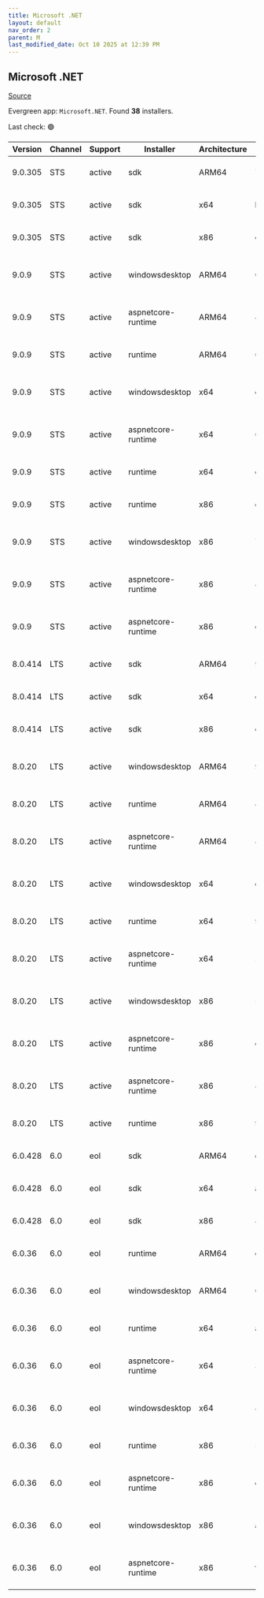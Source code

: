 ```yaml
---
title: Microsoft .NET
layout: default
nav_order: 2
parent: M
last_modified_date: Oct 10 2025 at 12:39 PM
---
```


## Microsoft .NET

[Source](https://dotnet.microsoft.com/download/)

Evergreen app: `Microsoft.NET`. Found **38** installers.

Last check: 🟢

| Version | Channel | Support | Installer          | Architecture | Sha512                                                                                                                           | Type | URI                                                                                                                                                                                                                          |
| ------- | ------- | ------- | ------------------ | ------------ | -------------------------------------------------------------------------------------------------------------------------------- | ---- | ---------------------------------------------------------------------------------------------------------------------------------------------------------------------------------------------------------------------------- |
| 9.0.305 | STS     | active  | sdk                | ARM64        | 717262aa4e966a5a99ca39fb89020c5791277527e70d385b00cf8a97eb7d9cd698ae4bf17b9b4f99714ed4598b7de370e0e737a6162d256e298e08960602c435 | exe  | [https://builds.dotnet.microsoft.com/dotnet/Sdk/9.0.305/dotnet-sdk-9.0.305-win-arm64.exe](https://builds.dotnet.microsoft.com/dotnet/Sdk/9.0.305/dotnet-sdk-9.0.305-win-arm64.exe)                                           |
| 9.0.305 | STS     | active  | sdk                | x64          | b673c764cace21443f31921412efef69c2b827041853c229c7e0b63f1975cb0c791b0b1b8a745b6d5e7e5070b73541c25d8432088883ec5b6463c50b9aaf76f0 | exe  | [https://builds.dotnet.microsoft.com/dotnet/Sdk/9.0.305/dotnet-sdk-9.0.305-win-x64.exe](https://builds.dotnet.microsoft.com/dotnet/Sdk/9.0.305/dotnet-sdk-9.0.305-win-x64.exe)                                               |
| 9.0.305 | STS     | active  | sdk                | x86          | e514018f1836cd62aeceecc59850da48c65ae4f12475971b3fd54233b2439f0ac245b12622426516fe11f94c2af42bd2652f086e9c79e48bf4ff33309c316d82 | exe  | [https://builds.dotnet.microsoft.com/dotnet/Sdk/9.0.305/dotnet-sdk-9.0.305-win-x86.exe](https://builds.dotnet.microsoft.com/dotnet/Sdk/9.0.305/dotnet-sdk-9.0.305-win-x86.exe)                                               |
| 9.0.9   | STS     | active  | windowsdesktop     | ARM64        | 02ab39de28a7d45d5d739b4a6d12b20d6cffd15400b12f19b75265c75c91facfeac3f528e7eca419b1633ea9978afbf5abef39cccd2150051a419b9c25e6f4bf | exe  | [https://builds.dotnet.microsoft.com/dotnet/WindowsDesktop/9.0.9/windowsdesktop-runtime-9.0.9-win-arm64.exe](https://builds.dotnet.microsoft.com/dotnet/WindowsDesktop/9.0.9/windowsdesktop-runtime-9.0.9-win-arm64.exe)     |
| 9.0.9   | STS     | active  | aspnetcore-runtime | ARM64        | 4e60097cbd6018b6d3d9eef9ba9e602bc1dbb5f43fada3c5f9156c60d18e6090371d8a96f3d7db380d5bc722d8ce7155294406b1d4640e66e56b6d7a01e8ead7 | exe  | [https://builds.dotnet.microsoft.com/dotnet/aspnetcore/Runtime/9.0.9/aspnetcore-runtime-9.0.9-win-arm64.exe](https://builds.dotnet.microsoft.com/dotnet/aspnetcore/Runtime/9.0.9/aspnetcore-runtime-9.0.9-win-arm64.exe)     |
| 9.0.9   | STS     | active  | runtime            | ARM64        | 6684a0c85d24a575333ebc6e582f5e70c4bd770c28807f056f2c2559bfa0254e9a2521326d96f0cfa2b3c2d8d89df1ed4c0d626cdd087aca3055bed96a5df9ac | exe  | [https://builds.dotnet.microsoft.com/dotnet/Runtime/9.0.9/dotnet-runtime-9.0.9-win-arm64.exe](https://builds.dotnet.microsoft.com/dotnet/Runtime/9.0.9/dotnet-runtime-9.0.9-win-arm64.exe)                                   |
| 9.0.9   | STS     | active  | windowsdesktop     | x64          | edd24554a7e91333fd7f558f5d7d49ff2e26e72e07445cf7625352a2d0e91bbac93abfffee84f35887464e4d837ae3c32512363cdd7b80d23dcfa95d4f7efd17 | exe  | [https://builds.dotnet.microsoft.com/dotnet/WindowsDesktop/9.0.9/windowsdesktop-runtime-9.0.9-win-x64.exe](https://builds.dotnet.microsoft.com/dotnet/WindowsDesktop/9.0.9/windowsdesktop-runtime-9.0.9-win-x64.exe)         |
| 9.0.9   | STS     | active  | aspnetcore-runtime | x64          | 60e15059839abc4bbfed944052dd67f9c30a064104f245ba5b38a84e7e7114ac6e5c480aa4fece2eec4dab5de00db9ebb95ab0ad4f43f73ba80f1540a98fca83 | exe  | [https://builds.dotnet.microsoft.com/dotnet/aspnetcore/Runtime/9.0.9/aspnetcore-runtime-9.0.9-win-x64.exe](https://builds.dotnet.microsoft.com/dotnet/aspnetcore/Runtime/9.0.9/aspnetcore-runtime-9.0.9-win-x64.exe)         |
| 9.0.9   | STS     | active  | runtime            | x64          | d2b31d5d9cf7704b154cde311ac46476b3fdefee6804fde7739ac63fc08c6d142656c9b54cb7c9b949b29cffe77c1f87d95035137e408fece9fb48145e5b7fd5 | exe  | [https://builds.dotnet.microsoft.com/dotnet/Runtime/9.0.9/dotnet-runtime-9.0.9-win-x64.exe](https://builds.dotnet.microsoft.com/dotnet/Runtime/9.0.9/dotnet-runtime-9.0.9-win-x64.exe)                                       |
| 9.0.9   | STS     | active  | runtime            | x86          | c3959da19ff6fe2c41df35301018e0ea4325cf43d2759b767af24970e7def801e62db98758c36f7b5671bc03cbfbd3a079c9dd78b570e09e0d06bf3b59cd8433 | exe  | [https://builds.dotnet.microsoft.com/dotnet/Runtime/9.0.9/dotnet-runtime-9.0.9-win-x86.exe](https://builds.dotnet.microsoft.com/dotnet/Runtime/9.0.9/dotnet-runtime-9.0.9-win-x86.exe)                                       |
| 9.0.9   | STS     | active  | windowsdesktop     | x86          | 73d081dbc402eb8e7f9ea2cf931fbd052dcd8b55e65a42a090e36d5d0f61341e049cc55c393eb1da2b753268de3946dc8fb8169877f295b90a0ef8da582f0af1 | exe  | [https://builds.dotnet.microsoft.com/dotnet/WindowsDesktop/9.0.9/windowsdesktop-runtime-9.0.9-win-x86.exe](https://builds.dotnet.microsoft.com/dotnet/WindowsDesktop/9.0.9/windowsdesktop-runtime-9.0.9-win-x86.exe)         |
| 9.0.9   | STS     | active  | aspnetcore-runtime | x86          | 83892f95181b8db3da791838d599fc6217cfe0b610bae6e36476f48e3bc05937d04bd43660e4e8d02498427b4bf3e3f2345e20a69a1fdd99b1f6bcb8fc1e1e6c | exe  | [https://builds.dotnet.microsoft.com/dotnet/aspnetcore/Runtime/9.0.9/aspnetcore-runtime-9.0.9-win-x86.exe](https://builds.dotnet.microsoft.com/dotnet/aspnetcore/Runtime/9.0.9/aspnetcore-runtime-9.0.9-win-x86.exe)         |
| 9.0.9   | STS     | active  | aspnetcore-runtime | x86          | c051245e1729688f38edddb398f32a23281d500fd0d15d4dab79ec1a1e4a71c52d0c96cef36f8a88c14b1f0908c9eb8d650a9571de4efb42e7e0427f547f5e20 | exe  | [https://builds.dotnet.microsoft.com/dotnet/aspnetcore/Runtime/9.0.9/dotnet-hosting-9.0.9-win.exe](https://builds.dotnet.microsoft.com/dotnet/aspnetcore/Runtime/9.0.9/dotnet-hosting-9.0.9-win.exe)                         |
| 8.0.414 | LTS     | active  | sdk                | ARM64        | 99f443f6d6be039afdab45ae21bafdd02f4ff2c16ddf749ca3c31de64b37ab1ab642130ee65e18a0398b8fd82c096b7627ae925ee3e75e673a2f2511bf1c80cb | exe  | [https://builds.dotnet.microsoft.com/dotnet/Sdk/8.0.414/dotnet-sdk-8.0.414-win-arm64.exe](https://builds.dotnet.microsoft.com/dotnet/Sdk/8.0.414/dotnet-sdk-8.0.414-win-arm64.exe)                                           |
| 8.0.414 | LTS     | active  | sdk                | x64          | e0339a14f2896c9b9348c02a5eacb31033d5ddcff63b18e5ed4331d69e8505fd81592d8884221ca4890b856d36fe8d09955f63d48da81500959bf4c223819f1f | exe  | [https://builds.dotnet.microsoft.com/dotnet/Sdk/8.0.414/dotnet-sdk-8.0.414-win-x64.exe](https://builds.dotnet.microsoft.com/dotnet/Sdk/8.0.414/dotnet-sdk-8.0.414-win-x64.exe)                                               |
| 8.0.414 | LTS     | active  | sdk                | x86          | cc8cd94c6942552b4e21202cfd9b1435bc19f27aa551019b250f6e120df85ef17a8cd70bc45d6381ab82db0d8699940201ed8aac21d13dd808441d28614200fa | exe  | [https://builds.dotnet.microsoft.com/dotnet/Sdk/8.0.414/dotnet-sdk-8.0.414-win-x86.exe](https://builds.dotnet.microsoft.com/dotnet/Sdk/8.0.414/dotnet-sdk-8.0.414-win-x86.exe)                                               |
| 8.0.20  | LTS     | active  | windowsdesktop     | ARM64        | 9d38782d667b24e2ca89cfd9df972195bf885b2190de814ba401237b183867f8e4f6a27511ab9bf95b621aa79ba2c738cef39fcf4c62f6abe37668f062ae0bff | exe  | [https://builds.dotnet.microsoft.com/dotnet/WindowsDesktop/8.0.20/windowsdesktop-runtime-8.0.20-win-arm64.exe](https://builds.dotnet.microsoft.com/dotnet/WindowsDesktop/8.0.20/windowsdesktop-runtime-8.0.20-win-arm64.exe) |
| 8.0.20  | LTS     | active  | runtime            | ARM64        | 46e1757728c9c95071f5f3c50c406bba640da6333daa2e76941a2950e9db8c6df93dc52f381d44f5173c4792170709721da8948e3b76acc7fadb4c602f1299cf | exe  | [https://builds.dotnet.microsoft.com/dotnet/Runtime/8.0.20/dotnet-runtime-8.0.20-win-arm64.exe](https://builds.dotnet.microsoft.com/dotnet/Runtime/8.0.20/dotnet-runtime-8.0.20-win-arm64.exe)                               |
| 8.0.20  | LTS     | active  | aspnetcore-runtime | ARM64        | 80fbeecccb633e170490824bb97d6ae169c42bf9f89e41d68d0cd0776b00d9b254ca62348077c6254316800a7b00ac90c92ba6cd12ce9c4013a56eaab3ea80ee | exe  | [https://builds.dotnet.microsoft.com/dotnet/aspnetcore/Runtime/8.0.20/aspnetcore-runtime-8.0.20-win-arm64.exe](https://builds.dotnet.microsoft.com/dotnet/aspnetcore/Runtime/8.0.20/aspnetcore-runtime-8.0.20-win-arm64.exe) |
| 8.0.20  | LTS     | active  | windowsdesktop     | x64          | df02b7570252b00d12d31753abf922abf6b176480fbfb68c8ff3c7fd3d09248ddfb223ba228926b3520e6619c02905bb5483ad5a557c90df3ec0d214b91e006f | exe  | [https://builds.dotnet.microsoft.com/dotnet/WindowsDesktop/8.0.20/windowsdesktop-runtime-8.0.20-win-x64.exe](https://builds.dotnet.microsoft.com/dotnet/WindowsDesktop/8.0.20/windowsdesktop-runtime-8.0.20-win-x64.exe)     |
| 8.0.20  | LTS     | active  | runtime            | x64          | 94191e7c6d6e95f979e99ee0367aa95aa19a0a0df85847e5a8508673543143638d246115d50e9f357b66ca58408995ffc1b501c37bd0c62556a2449699f861e1 | exe  | [https://builds.dotnet.microsoft.com/dotnet/Runtime/8.0.20/dotnet-runtime-8.0.20-win-x64.exe](https://builds.dotnet.microsoft.com/dotnet/Runtime/8.0.20/dotnet-runtime-8.0.20-win-x64.exe)                                   |
| 8.0.20  | LTS     | active  | aspnetcore-runtime | x64          | 2fd0c48ceb776d09ec5e53664cf85789c567d97d71180b8dad0c8291db8c6921b2335deb2cc8c514a6bdfd6b78bd288d9ce32c0d75b4495c4c760d6550159d0e | exe  | [https://builds.dotnet.microsoft.com/dotnet/aspnetcore/Runtime/8.0.20/aspnetcore-runtime-8.0.20-win-x64.exe](https://builds.dotnet.microsoft.com/dotnet/aspnetcore/Runtime/8.0.20/aspnetcore-runtime-8.0.20-win-x64.exe)     |
| 8.0.20  | LTS     | active  | windowsdesktop     | x86          | 5858242d690dc41cc8ffe186e002de6f23fbe8d650618ad96bcec3ba751baf3373d485736f1bad60fae20d2c7cada9681899f61d9022c4c0110bce31a97102cc | exe  | [https://builds.dotnet.microsoft.com/dotnet/WindowsDesktop/8.0.20/windowsdesktop-runtime-8.0.20-win-x86.exe](https://builds.dotnet.microsoft.com/dotnet/WindowsDesktop/8.0.20/windowsdesktop-runtime-8.0.20-win-x86.exe)     |
| 8.0.20  | LTS     | active  | aspnetcore-runtime | x86          | d1df207f04b9773561a2d3fa5184442039911d7544dd5367606994c328e1ae474ddfb7967dabd38e40c46b245610045b97dec046d5008ee4d582cb0bc4d82943 | exe  | [https://builds.dotnet.microsoft.com/dotnet/aspnetcore/Runtime/8.0.20/aspnetcore-runtime-8.0.20-win-x86.exe](https://builds.dotnet.microsoft.com/dotnet/aspnetcore/Runtime/8.0.20/aspnetcore-runtime-8.0.20-win-x86.exe)     |
| 8.0.20  | LTS     | active  | aspnetcore-runtime | x86          | 8ec9ba9333b4911c42502b01ca752bb68bd461e5fcc015ef908776b0b93da0cc7860bbed776d535c694bd0f47a86b7f5c0d74a87c100f77b8ccb36d6e0ae8b9d | exe  | [https://builds.dotnet.microsoft.com/dotnet/aspnetcore/Runtime/8.0.20/dotnet-hosting-8.0.20-win.exe](https://builds.dotnet.microsoft.com/dotnet/aspnetcore/Runtime/8.0.20/dotnet-hosting-8.0.20-win.exe)                     |
| 8.0.20  | LTS     | active  | runtime            | x86          | 913c737a28d18a9b51716d57aec22960425bc529c79a58697508a63887660dcf529ebdb1f6f7e5dc10f9e86244454e5437f5db8bc2f55bda6ba487c9f60bd63c | exe  | [https://builds.dotnet.microsoft.com/dotnet/Runtime/8.0.20/dotnet-runtime-8.0.20-win-x86.exe](https://builds.dotnet.microsoft.com/dotnet/Runtime/8.0.20/dotnet-runtime-8.0.20-win-x86.exe)                                   |
| 6.0.428 | 6.0     | eol     | sdk                | ARM64        | cbeea2c4406dddadf0cfcf71b08400d18ad7f732f7de9d0c3830eb1963dd844a25c9d1b143879e03ccb43ad79c560ef3978276381c8a098cc8530fbe7e8c7fbc | exe  | [https://builds.dotnet.microsoft.com/dotnet/Sdk/6.0.428/dotnet-sdk-6.0.428-win-arm64.exe](https://builds.dotnet.microsoft.com/dotnet/Sdk/6.0.428/dotnet-sdk-6.0.428-win-arm64.exe)                                           |
| 6.0.428 | 6.0     | eol     | sdk                | x64          | a6706b5c03187922e92fa9307b155255139546d081bf1623faff496035eb707440f13c21798aae06fe8fcfeadcfa046c8606dd452db92e5ed48e2005eb421842 | exe  | [https://builds.dotnet.microsoft.com/dotnet/Sdk/6.0.428/dotnet-sdk-6.0.428-win-x64.exe](https://builds.dotnet.microsoft.com/dotnet/Sdk/6.0.428/dotnet-sdk-6.0.428-win-x64.exe)                                               |
| 6.0.428 | 6.0     | eol     | sdk                | x86          | 873919c467377229cffc856a6ad14dde80bcc3d05546f7c8843e61f72e9b208fb88e26ec4591cbf9166c181608864dce685b445355ed14e573e0cba42ced8c7d | exe  | [https://builds.dotnet.microsoft.com/dotnet/Sdk/6.0.428/dotnet-sdk-6.0.428-win-x86.exe](https://builds.dotnet.microsoft.com/dotnet/Sdk/6.0.428/dotnet-sdk-6.0.428-win-x86.exe)                                               |
| 6.0.36  | 6.0     | eol     | runtime            | ARM64        | c30e4655a4548d2e27fa09711e085828775aa4fdcab0ba1b71923430342c49b54d91fe929d07ff15f777f86b7697d03bd666674f6745673d6b53aa2bb49d1228 | exe  | [https://builds.dotnet.microsoft.com/dotnet/Runtime/6.0.36/dotnet-runtime-6.0.36-win-arm64.exe](https://builds.dotnet.microsoft.com/dotnet/Runtime/6.0.36/dotnet-runtime-6.0.36-win-arm64.exe)                               |
| 6.0.36  | 6.0     | eol     | windowsdesktop     | ARM64        | 0d5fd97a305960851ff8527a7db65fadae661411d7a9b6e8dd972180cffce7bfa1b842db2baf1b8affd1843d317a2d640ab465a5876177505a34c75aa4631d66 | exe  | [https://builds.dotnet.microsoft.com/dotnet/WindowsDesktop/6.0.36/windowsdesktop-runtime-6.0.36-win-arm64.exe](https://builds.dotnet.microsoft.com/dotnet/WindowsDesktop/6.0.36/windowsdesktop-runtime-6.0.36-win-arm64.exe) |
| 6.0.36  | 6.0     | eol     | runtime            | x64          | a8e493587d741dfc5ab3aeb548e8abae1bc180dfa28cc0aa4ddaf159bdd990644a97d5e987a17e25def1a41947938b0fabcfe35cf9d81df29b2619b54ec3a86c | exe  | [https://builds.dotnet.microsoft.com/dotnet/Runtime/6.0.36/dotnet-runtime-6.0.36-win-x64.exe](https://builds.dotnet.microsoft.com/dotnet/Runtime/6.0.36/dotnet-runtime-6.0.36-win-x64.exe)                                   |
| 6.0.36  | 6.0     | eol     | aspnetcore-runtime | x64          | 339731656db435c1f1aa375f90537f7509a8129f9501fbdba16e85a120ea1c5cb0b193fff171dcb4d9744d5b6a5a0eea1d2128a28cbbf637a68e4c3422ffc53e | exe  | [https://builds.dotnet.microsoft.com/dotnet/aspnetcore/Runtime/6.0.36/aspnetcore-runtime-6.0.36-win-x64.exe](https://builds.dotnet.microsoft.com/dotnet/aspnetcore/Runtime/6.0.36/aspnetcore-runtime-6.0.36-win-x64.exe)     |
| 6.0.36  | 6.0     | eol     | windowsdesktop     | x64          | 86fa63997e7e0dc6f3bf609e00880388dcf8d985c8f6417d07ebbbb1ecc957bf90214c8ff93f559a0e762b5626ba8c56c581f4d506aa4de7555f9792c2da254d | exe  | [https://builds.dotnet.microsoft.com/dotnet/WindowsDesktop/6.0.36/windowsdesktop-runtime-6.0.36-win-x64.exe](https://builds.dotnet.microsoft.com/dotnet/WindowsDesktop/6.0.36/windowsdesktop-runtime-6.0.36-win-x64.exe)     |
| 6.0.36  | 6.0     | eol     | runtime            | x86          | 53b3ad92bdb61478b3c96d85c6c54edfdb472da33c44f9d173ee309bbb92c67fd089c2cd10249c9562118876d033e0d55794eb98ef3641c1532bb5a42926a4a8 | exe  | [https://builds.dotnet.microsoft.com/dotnet/Runtime/6.0.36/dotnet-runtime-6.0.36-win-x86.exe](https://builds.dotnet.microsoft.com/dotnet/Runtime/6.0.36/dotnet-runtime-6.0.36-win-x86.exe)                                   |
| 6.0.36  | 6.0     | eol     | aspnetcore-runtime | x86          | dbd5029cdaa86ca5cf65e25a0e7ef1746150f90651ccfdccef1a8bf7e415524950273abd073c33c1865586e8b172852972a5d3b25cffaea5c2facd3a5e05512f | exe  | [https://builds.dotnet.microsoft.com/dotnet/aspnetcore/Runtime/6.0.36/aspnetcore-runtime-6.0.36-win-x86.exe](https://builds.dotnet.microsoft.com/dotnet/aspnetcore/Runtime/6.0.36/aspnetcore-runtime-6.0.36-win-x86.exe)     |
| 6.0.36  | 6.0     | eol     | windowsdesktop     | x86          | a18351aabfe1590e58af79e57ac2414254ba80cb7a1fef19545a6b8418575c735fc1dc164c3c7fed426c4698f099991487fa4f443bab93afd41d1563845fbcf4 | exe  | [https://builds.dotnet.microsoft.com/dotnet/WindowsDesktop/6.0.36/windowsdesktop-runtime-6.0.36-win-x86.exe](https://builds.dotnet.microsoft.com/dotnet/WindowsDesktop/6.0.36/windowsdesktop-runtime-6.0.36-win-x86.exe)     |
| 6.0.36  | 6.0     | eol     | aspnetcore-runtime | x86          | f2d20a6dc4fd1d923d06838ad118ea5c2aecefdee0004af00db78f2e82a1046d0d8a7872c84d3f5e5a3802ab7d087148eb879c2ebe3fc3a81ca0f1c0f5d64690 | exe  | [https://builds.dotnet.microsoft.com/dotnet/aspnetcore/Runtime/6.0.36/dotnet-hosting-6.0.36-win.exe](https://builds.dotnet.microsoft.com/dotnet/aspnetcore/Runtime/6.0.36/dotnet-hosting-6.0.36-win.exe)                     |
